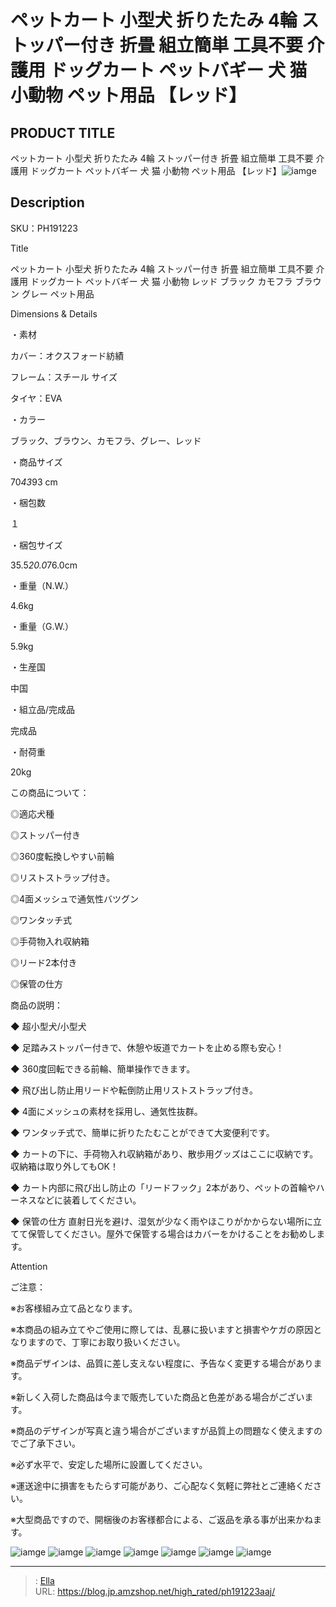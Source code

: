 # ペットカート 小型犬 折りたたみ 4輪 ストッパー付き 折畳 組立簡単 工具不要 介護用 ドッグカート ペットバギー 犬 猫 小動物 ペット用品 【レッド】


## PRODUCT TITLE 

ペットカート 小型犬 折りたたみ 4輪 ストッパー付き 折畳 組立簡単 工具不要 介護用 ドッグカート ペットバギー 犬 猫 小動物 ペット用品 【レッド】![iamge](https://b2bfiles1.gigab2b.cn/image/wkseller/304/PH191223AAJ/20200722_40a27d01b033b2f8511b7e1224dbab31.jpg)

## Description




SKU：PH191223

Title

ペットカート 小型犬 折りたたみ 4輪 ストッパー付き 折畳 組立簡単 工具不要 介護用 ドッグカート ペットバギー 犬 猫 小動物 レッド ブラック カモフラ ブラウン グレー ペット用品 

Dimensions &amp; Details



・素材

カバー：オクスフォード紡績

フレーム：スチール サイズ

タイヤ：EVA

・カラー

ブラック、ブラウン、カモフラ、グレー、レッド

・商品サイズ

70*43*93 cm

・梱包数

１

・梱包サイズ

35.5*20.0*76.0cm

・重量（N.W.）

4.6kg

・重量（G.W.）

5.9kg

・生産国

中国

・組立品/完成品

完成品

・耐荷重	

20kg



この商品について：

◎適応犬種

◎ストッパー付き

◎360度転換しやすい前輪

◎リストストラップ付き。

◎4面メッシュで通気性バツグン

◎ワンタッチ式

◎手荷物入れ収納箱

◎リード2本付き

◎保管の仕方



商品の説明：

◆ 超小型犬/小型犬

◆ 足踏みストッパー付きで、休憩や坂道でカートを止める際も安心！

◆ 360度回転できる前輪、簡単操作できます。

◆ 飛び出し防止用リードや転倒防止用リストストラップ付き。

◆ 4面にメッシュの素材を採用し、通気性抜群。

◆ ワンタッチ式で、簡単に折りたたむことができて大変便利です。

◆ カートの下に、手荷物入れ収納箱があり、散歩用グッズはここに収納です。収納箱は取り外してもOK！

◆ カート内部に飛び出し防止の「リードフック」2本があり、ペットの首輪やハーネスなどに装着してください。

◆ 保管の仕方 直射日光を避け、湿気が少なく雨やほこりがかからない場所に立てて保管してください。屋外で保管する場合はカバーをかけることをお勧めします。

Attention

ご注意：

※お客様組み立て品となります。

※本商品の組み立てやご使用に際しては、乱暴に扱いますと損害やケガの原因となりますので、丁寧にお取り扱いください。

※商品デザインは、品質に差し支えない程度に、予告なく変更する場合があります。

※新しく入荷した商品は今まで販売していた商品と色差がある場合がございます。

※商品のデザインが写真と違う場合がございますが品質上の問題なく使えますのでご了承下さい。

※必ず水平で、安定した場所に設置してください。

※運送途中に損害をもたらす可能があり、ご心配なく気軽に弊社とご連絡ください。

※大型商品ですので、開梱後のお客様都合による、ご返品を承る事が出来かねます。













![iamge](https://b2bfiles1.gigab2b.cn/image/wkseller/304/PH191223AAJ/20200722_0bc8ecab2e8df8ab428239a3d97b5473.jpg)
![iamge](https://b2bfiles1.gigab2b.cn/image/wkseller/304/PH191223AAJ/20200722_4640dc01b45c3ebaae395ea7d64f8c25.jpg)
![iamge](https://b2bfiles1.gigab2b.cn/image/wkseller/304/PH191223AAJ/20200722_df88aba30fa2cfba5bca05b2192382ae.jpg)
![iamge](https://b2bfiles1.gigab2b.cn/image/wkseller/304/PH191223AAJ/20200722_77196a23d671b7d3356dd16e7d22c7fb.jpg)
![iamge](https://b2bfiles1.gigab2b.cn/image/wkseller/304/PH191223AAJ/20200722_ce4c18193437308e784137d020fa79ea.jpg)
![iamge](https://b2bfiles1.gigab2b.cn/image/wkseller/304/191223/20200119_4fcf34d50a04248a41770a49da981c26.jpg)
![iamge](https://b2bfiles1.gigab2b.cn/image/wkseller/304/191223/20200722_9b832de9ccd96304793f2d610dc41508.jpg)


---

> : [Ella](https://blog.jp.amzshop.net/)  
> URL: https://blog.jp.amzshop.net/high_rated/ph191223aaj/  

